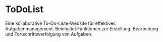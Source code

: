 # ToDoList
Eine kollaborative To-Do-Liste-Website für effektives Aufgabenmanagement. Beinhaltet Funktionen zur Erstellung, Bearbeitung und Fortschrittsverfolgung von Aufgaben.

